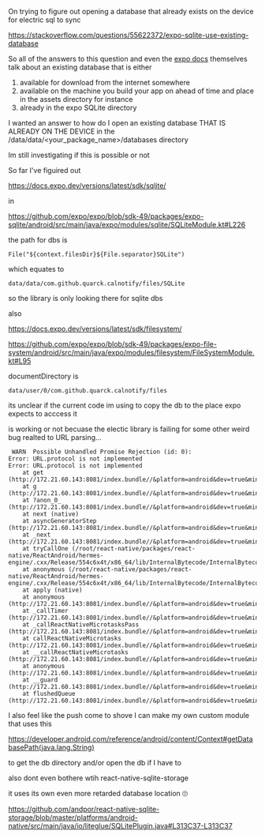 On trying to figure out opening a database that already exists on the device for electric sql to sync



https://stackoverflow.com/questions/55622372/expo-sqlite-use-existing-database



So all of the answers to this question and even the [expo docs](https://docs.expo.dev/versions/latest/sdk/sqlite/#importing-an-existing-database) themselves talk about an existing database that is either

1. available for download from the internet somewhere
2. available on the machine you build your app on ahead of time and place in the assets directory for instance
3. already in the expo SQLite directory 

I wanted an answer to how do I open an existing database THAT IS ALREADY ON THE DEVICE in the /data/data/<your_package_name>/databases directory

Im still investigating if this is possible or not





So far I've figuired out 

https://docs.expo.dev/versions/latest/sdk/sqlite/

in 



https://github.com/expo/expo/blob/sdk-49/packages/expo-sqlite/android/src/main/java/expo/modules/sqlite/SQLiteModule.kt#L226



the path for dbs is 



```
File("${context.filesDir}${File.separator}SQLite")
```



which equates to



```
data/data/com.github.quarck.calnotify/files/SQLite
```



so the library is only looking there for sqlite dbs



also 



https://docs.expo.dev/versions/latest/sdk/filesystem/



https://github.com/expo/expo/blob/sdk-49/packages/expo-file-system/android/src/main/java/expo/modules/filesystem/FileSystemModule.kt#L95



documentDirectory is



```
data/user/0/com.github.quarck.calnotify/files
```



its unclear if the current code im using to copy the db to the place expo expects to acccess it



is working or not becuase the electic library is failing for some other weird bug realted to URL parsing...



```
 WARN  Possible Unhandled Promise Rejection (id: 0):
Error: URL.protocol is not implemented
Error: URL.protocol is not implemented
    at get (http://172.21.60.143:8081/index.bundle//&platform=android&dev=true&minify=false&app=com.github.quarck.calnotify&modulesOnly=false&runModule=true:43090:24)
    at g (http://172.21.60.143:8081/index.bundle//&platform=android&dev=true&minify=false&app=com.github.quarck.calnotify&modulesOnly=false&runModule=true:139446:12)
    at ?anon_0_ (http://172.21.60.143:8081/index.bundle//&platform=android&dev=true&minify=false&app=com.github.quarck.calnotify&modulesOnly=false&runModule=true:139423:42)
    at next (native)
    at asyncGeneratorStep (http://172.21.60.143:8081/index.bundle//&platform=android&dev=true&minify=false&app=com.github.quarck.calnotify&modulesOnly=false&runModule=true:1567:26)
    at _next (http://172.21.60.143:8081/index.bundle//&platform=android&dev=true&minify=false&app=com.github.quarck.calnotify&modulesOnly=false&runModule=true:1586:29)
    at tryCallOne (/root/react-native/packages/react-native/ReactAndroid/hermes-engine/.cxx/Release/554c6x4t/x86_64/lib/InternalBytecode/InternalBytecode.js:53:16)
    at anonymous (/root/react-native/packages/react-native/ReactAndroid/hermes-engine/.cxx/Release/554c6x4t/x86_64/lib/InternalBytecode/InternalBytecode.js:139:27)
    at apply (native)
    at anonymous (http://172.21.60.143:8081/index.bundle//&platform=android&dev=true&minify=false&app=com.github.quarck.calnotify&modulesOnly=false&runModule=true:39225:26)
    at _callTimer (http://172.21.60.143:8081/index.bundle//&platform=android&dev=true&minify=false&app=com.github.quarck.calnotify&modulesOnly=false&runModule=true:39104:17)
    at _callReactNativeMicrotasksPass (http://172.21.60.143:8081/index.bundle//&platform=android&dev=true&minify=false&app=com.github.quarck.calnotify&modulesOnly=false&runModule=true:39149:17)
    at callReactNativeMicrotasks (http://172.21.60.143:8081/index.bundle//&platform=android&dev=true&minify=false&app=com.github.quarck.calnotify&modulesOnly=false&runModule=true:39355:44)
    at __callReactNativeMicrotasks (http://172.21.60.143:8081/index.bundle//&platform=android&dev=true&minify=false&app=com.github.quarck.calnotify&modulesOnly=false&runModule=true:3396:46)
    at anonymous (http://172.21.60.143:8081/index.bundle//&platform=android&dev=true&minify=false&app=com.github.quarck.calnotify&modulesOnly=false&runModule=true:3170:45)
    at __guard (http://172.21.60.143:8081/index.bundle//&platform=android&dev=true&minify=false&app=com.github.quarck.calnotify&modulesOnly=false&runModule=true:3369:15)
    at flushedQueue (http://172.21.60.143:8081/index.bundle//&platform=android&dev=true&minify=false&app=com.github.quarck.calnotify&modulesOnly=false&runModule=true:3169:21)

```





I also feel like the push come to shove I can make my own custom module that uses this

https://developer.android.com/reference/android/content/Context#getDatabasePath(java.lang.String)



to get the db directory and/or open the db if I have to 



also dont even bothere wtih react-native-sqlite-storage

it uses its own even more retarded database location 🙄



https://github.com/andpor/react-native-sqlite-storage/blob/master/platforms/android-native/src/main/java/io/liteglue/SQLitePlugin.java#L313C37-L313C37

